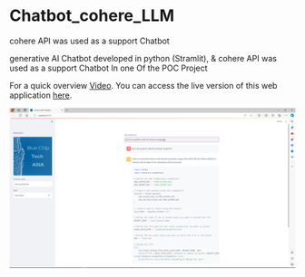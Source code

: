 # Chatbot_cohere_LLM
cohere API was used as a support Chatbot

generative AI Chatbot developed in python (Stramlit), & cohere API was used as a support Chatbot In one Of the POC Project

For a quick overview [Video](https://drive.google.com/file/d/14nUHl-4o3PGE/view?usp=sharing). You can access the live version of this web application [here](https://questechbot.azurewebsites.net). 

![Image Alt Text](https://github.com/ThaminduBluechiptechAsia/Chatbot_cohere_LLM/blob/main/Screenshot%20(389).png)
